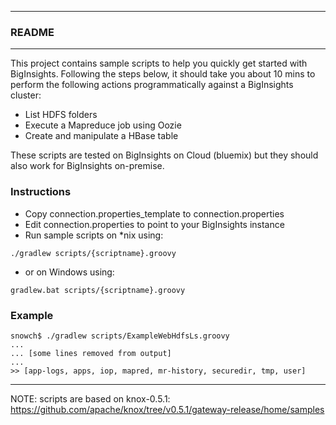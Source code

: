 *********************************************************************
### README
*********************************************************************

This project contains sample scripts to help you quickly get started with BigInsights. Following the steps below, it should take you about 10 mins to perform the following actions programmatically against a BigInsights cluster:

- List HDFS folders
- Execute a Mapreduce job using Oozie
- Create and manipulate a HBase table

These scripts are tested on BigInsights on Cloud (bluemix) but they should also work for BigInsights on-premise.

### Instructions

- Copy connection.properties_template to connection.properties
- Edit connection.properties to point to your BigInsights instance
- Run sample scripts on *nix using:

```
./gradlew scripts/{scriptname}.groovy
```

- or on Windows using:

```
gradlew.bat scripts/{scriptname}.groovy
```

### Example

```
snowch$ ./gradlew scripts/ExampleWebHdfsLs.groovy
...
... [some lines removed from output]
...
>> [app-logs, apps, iop, mapred, mr-history, securedir, tmp, user]
```
---

NOTE:  scripts are based on knox-0.5.1: https://github.com/apache/knox/tree/v0.5.1/gateway-release/home/samples

